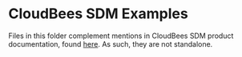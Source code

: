 # CloudBees SDM Examples

Files in this folder complement mentions in CloudBees SDM product documentation, found [here](https://https://docs.cloudbees.com/docs/cloudbees-sdm/latest/). As such, they are not standalone.
